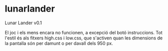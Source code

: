 # lunarlander
Lunar Lander v0.1

El joc i els mens encara no funcionen, a excepció del botó instruccions. 
Tot l'estil és als fitxers high.css i low.css, que s'activen quan les dimensions de la pantalla són per damunt o per davall dels 950 px. 
